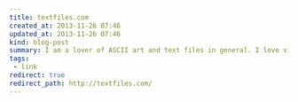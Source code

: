 ```yaml
---
title: textfiles.com
created_at: 2013-11-26 07:46
updated_at: 2013-11-26 07:46
kind: blog-post
summary: I am a lover of ASCII art and text files in general. I love vim and writing in markdown and plaintext. You can bet I was excited when I stumbled across textfiles.com. This is an external link.
tags: 
 - link
redirect: true
redirect_path: http://textfiles.com/
--- 
```


